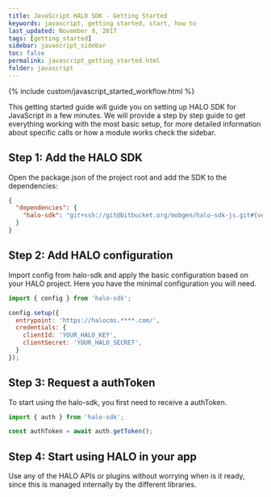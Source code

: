 ```yaml
---
title: JavaScript HALO SDK - Getting Started
keywords: javascript, getting started, start, how to
last_updated: November 9, 2017
tags: [getting_started]
sidebar: javascript_sidebar
toc: false
permalink: javascript_getting_started.html
folder: javascript
---
```


{% include custom/javascript_started_workflow.html %}

This getting started guide will guide you on setting up HALO SDK for JavaScript in a few minutes. We will provide a step by step guide to get everything working with the most basic setup, for more detailed information about specific calls or how a module works check the sidebar.

## Step 1: Add the HALO SDK 
Open the package.json of the project root and add the SDK to the dependencies:

```json
{
  "dependencies": {
    "halo-sdk": "git+ssh://git@bitbucket.org/mobgen/halo-sdk-js.git#{version}"
  }
}
```

## Step 2: Add HALO configuration
Import config from halo-sdk and apply the basic configuration based on your HALO project. Here you have the minimal configuration you will need. 

```javascript
import { config } from 'halo-sdk';

config.setup({
  entrypoint: 'https://halocms.****.com/',
  credentials: {
    clientId: 'YOUR_HALO_KEY',
    clientSecret: 'YOUR_HALO_SECRET',   
  }
});
```

## Step 3: Request a authToken
To start using the halo-sdk, you first need to receive a authToken.

```javascript
import { auth } from 'halo-sdk';

const authToken = await auth.getToken();
```

## Step 4: Start using HALO in your app
Use any of the HALO APIs or plugins without worrying when is it ready, since this is managed internally by the different libraries.
